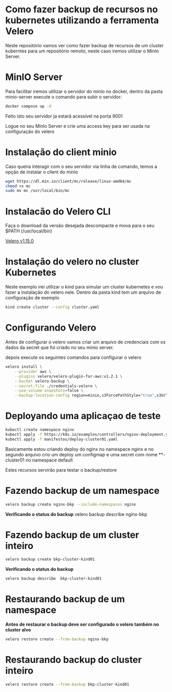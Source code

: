 # Como fazer backup de recursos no kubernetes utilizando a ferramenta Velero
Neste repositório vamos ver como fazer backup de recursos de um cluster kuberntes para um repositório remoto, neste caso iremos utilizar o MinIo Server.

# MinIO Server
Para facilitar iremos utilizar o servidor do minio no docker, dentro da pasta minio-server execute o comando para subir o servidor:
```bash
docker compose up -d
```
Feito isto seu servidor ja estará acessível na porta 9001

Logue no seu MinIo Server e crie uma access key para ser usada na configuração do velero

# Instalação do client minio
Caso queira interagir com o seu servidor via linha de comando, temos a  opção de instalar o client do minio

```bash
wget https://dl.min.io/client/mc/release/linux-amd64/mc
chmod +x mc
sudo mv mc /usr/local/bin/mc    
```

# Instalacão do Velero CLI

Faça o download da versão desejada descompacte e mova para o seu $PATH (/usr/local/bin)

[Velero v1.15.0](https://github.com/vmware-tanzu/velero/releases/download/v1.15.0/velero-v1.15.0-linux-amd64.tar.gz)

# Instalação do velero no cluster Kubernetes
Neste exemplo irei utilizar o kind para simular um cluster kubernetes e vou fazer a instalação do velero nele.
Dentro da pasta kind tem um arquivo de configuração de exemplo

```bash
kind create cluster --config cluster.yaml
```

# Configurando Velero 

Antes de configurar o velero vamos criar um arquivo de credenciais com os dados da secret que foi criado no seu minio server.

depois execute os seguintes comandos para configurar o velero

```bash
velero install \
    --provider aws \
    --plugins velero/velero-plugin-for-aws:v1.2.1 \
    --bucket velero-backup \
    --secret-file ./credentials-velero \
    --use-volume-snapshots=false \
    --backup-location-config region=minio,s3ForcePathStyle="true",s3Url=http://10.0.0.112:9000
```

# Deployando uma aplicaçao de teste
```bash
kubectl create namespace nginx
kubectl apply -f https://k8s.io/examples/controllers/nginx-deployment.yaml
kubectl apply -f manifestos/deploy-cluster01.yaml
```
Basicamente estou criando deploy do nginx no namespace nginx e no segundo arquivo crio um deploy um configmap e uma secret com nome **-cluster01  no namespace default

Estes recursos servirão para testar o backup/restore

# Fazendo backup de um namespace
```bash
velero backup create nginx-bkp --include-namespaces nginx
```
**Verificando o status do backup**
velero backup describe nginx-bkp

# Fazendo backup de um cluster inteiro
```bash
velero backup create bkp-cluster-kind01
```
**Verificando o status do backup**
```bash
velero backup describe  bkp-cluster-kind01
```
# Restaurando backup de um namespace

**Antes de restaurar o backup deve ser configurado o velero também no cluster alvo**

```bash
velero restore create --from-backup nginx-bkp
```
# Restaurando backup do cluster inteiro

```bash
velero restore create --from-backup bkp-cluster-kind01
```